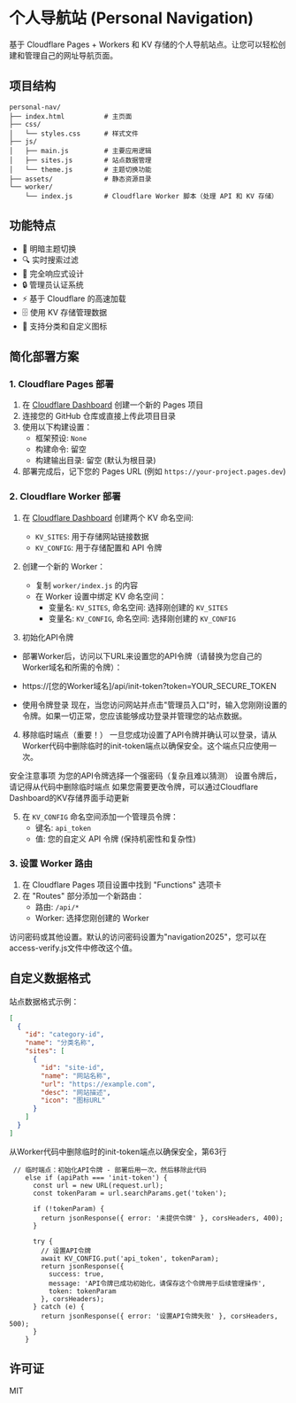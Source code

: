 # 个人导航站 (Personal Navigation)

基于 Cloudflare Pages + Workers 和 KV 存储的个人导航站点。让您可以轻松创建和管理自己的网址导航页面。

## 项目结构

```
personal-nav/
├── index.html          # 主页面
├── css/
│   └── styles.css      # 样式文件
├── js/
│   ├── main.js         # 主要应用逻辑
│   ├── sites.js        # 站点数据管理
│   └── theme.js        # 主题切换功能
├── assets/             # 静态资源目录
└── worker/
    └── index.js        # Cloudflare Worker 脚本（处理 API 和 KV 存储）
```

## 功能特点

- 🌙 明暗主题切换
- 🔍 实时搜索过滤
- 📱 完全响应式设计
- 🔒 管理员认证系统
- ⚡ 基于 Cloudflare 的高速加载
- 🗄️ 使用 KV 存储管理数据
- 🔧 支持分类和自定义图标

## 简化部署方案

### 1. Cloudflare Pages 部署

1. 在 [Cloudflare Dashboard](https://dash.cloudflare.com/) 创建一个新的 Pages 项目
2. 连接您的 GitHub 仓库或直接上传此项目目录
3. 使用以下构建设置：
   - 框架预设: `None`
   - 构建命令: 留空
   - 构建输出目录: 留空 (默认为根目录)
4. 部署完成后，记下您的 Pages URL (例如 `https://your-project.pages.dev`)

### 2. Cloudflare Worker 部署

1. 在 [Cloudflare Dashboard](https://dash.cloudflare.com/) 创建两个 KV 命名空间:
   - `KV_SITES`: 用于存储网站链接数据
   - `KV_CONFIG`: 用于存储配置和 API 令牌

2. 创建一个新的 Worker：
   - 复制 `worker/index.js` 的内容
   - 在 Worker 设置中绑定 KV 命名空间：
     - 变量名: `KV_SITES`, 命名空间: 选择刚创建的 `KV_SITES`
     - 变量名: `KV_CONFIG`, 命名空间: 选择刚创建的 `KV_CONFIG`

3. 初始化API令牌
  - 部署Worker后，访问以下URL来设置您的API令牌（请替换为您自己的Worker域名和所需的令牌）：
  - https://[您的Worker域名]/api/init-token?token=YOUR_SECURE_TOKEN

  - 使用令牌登录
现在，当您访问网站并点击"管理员入口"时，输入您刚刚设置的令牌。如果一切正常，您应该能够成功登录并管理您的站点数据。

4. 移除临时端点（重要！）
一旦您成功设置了API令牌并确认可以登录，请从Worker代码中删除临时的init-token端点以确保安全。这个端点只应使用一次。

安全注意事项
为您的API令牌选择一个强密码（复杂且难以猜测）
设置令牌后，请记得从代码中删除临时端点
如果您需要更改令牌，可以通过Cloudflare Dashboard的KV存储界面手动更新

5. 在 `KV_CONFIG` 命名空间添加一个管理员令牌：
   - 键名: `api_token`
   - 值: 您的自定义 API 令牌 (保持机密性和复杂性)

### 3. 设置 Worker 路由

1. 在 Cloudflare Pages 项目设置中找到 "Functions" 选项卡
2. 在 "Routes" 部分添加一个新路由：
   - 路由: `/api/*`
   - Worker: 选择您刚创建的 Worker

访问密码或其他设置。默认的访问密码设置为"navigation2025"，您可以在access-verify.js文件中修改这个值。
## 自定义数据格式

站点数据格式示例：

```json
[
  {
    "id": "category-id",
    "name": "分类名称",
    "sites": [
      {
        "id": "site-id",
        "name": "网站名称",
        "url": "https://example.com",
        "desc": "网站描述",
        "icon": "图标URL"
      }
    ]
  }
]
```
从Worker代码中删除临时的init-token端点以确保安全，第63行
```
 // 临时端点：初始化API令牌 - 部署后用一次，然后移除此代码
    else if (apiPath === 'init-token') {
      const url = new URL(request.url);
      const tokenParam = url.searchParams.get('token');
      
      if (!tokenParam) {
        return jsonResponse({ error: '未提供令牌' }, corsHeaders, 400);
      }
      
      try {
        // 设置API令牌
        await KV_CONFIG.put('api_token', tokenParam);
        return jsonResponse({ 
          success: true, 
          message: 'API令牌已成功初始化，请保存这个令牌用于后续管理操作',
          token: tokenParam
        }, corsHeaders);
      } catch (e) {
        return jsonResponse({ error: '设置API令牌失败' }, corsHeaders, 500);
      }
    }
```
## 许可证

MIT
